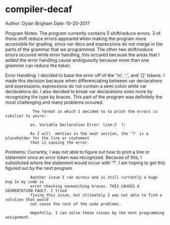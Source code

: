 # compiler-decaf

Author: Dylan Brigham
Date: 10-20-2017

Program Notes: The program currently contains 5 shift/reduce errors. 
               3 of these shift reduce errors appeared when making the 
               program more accessible for grading, since var decs and expressions
               do not merge in the parts of the grammar that we programmed. The
               other two shift/reduce errors occured while error handling,
               this occured because the areas that I added the error handling
               cause ambiguouity because more than one grammer can reduce the token. 


Error Handling: I decided to base the error off of the '\n', ';', and '[]' tokens.
                I made this decision because when differenciating between
                var declarations and expressions, expressions do not contain
                a semi colon while var declarations do. I also decided to break
                var declarations even more by recognizing the type by braces. This
                part of the program was definitely the most challenging and many problems
                occured. 

                The format in which I decided to to print the errors is similiar to yours:
               
               ex. Variable Declaration Error: line:2  ?;

               As I will  mention in the next section, the '?' is a placeholder for the line or statement
               that is causing the error. 


Problems:      Currently, I was not able to figure out how to print a line or statement
               once an error token was recognized. Because of this, I substituted where
               the statement would occur with '?'. I am hoping to get this figured out
               by the next program. 

               Another issue I ran across and is still currently a huge bug in my code is
               error checking nonmatching braces. THIS CAUSES A SEGMENTATION FAULT. I tried
               fixing this issue, but ultimately I was not able to find a solution that would
               not cause the rest of the code problems.

               Hopefully, I can solve these issues by the next programming assignment. 
